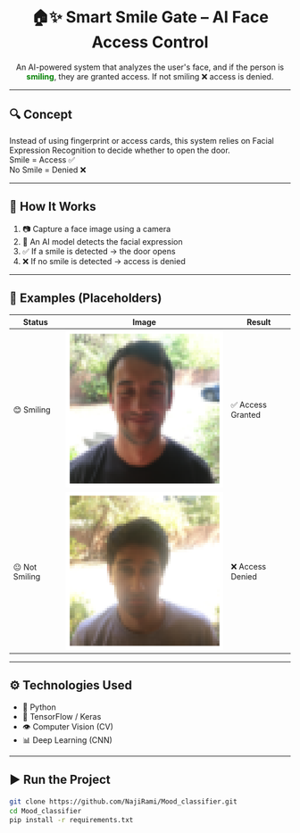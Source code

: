 <h1 align="center">🏠✨ Smart Smile Gate – AI Face Access Control</h1>

<p align="center">
An AI-powered system that analyzes the user's face, and if the person is <b style="color:green">smiling</b>, they are granted access.  
If not smiling ❌ access is denied.
</p>

---

## 🔍 Concept
Instead of using fingerprint or access cards, this system relies on Facial Expression Recognition to decide whether to open the door.  
Smile = Access ✅  
No Smile = Denied ❌

---

## 🧠 How It Works
1. 📷 Capture a face image using a camera
2. 🧠 An AI model detects the facial expression
3. ✅ If a smile is detected → the door opens
4. ❌ If no smile is detected → access is denied

---

## 📸 Examples (Placeholders)

| Status | Image | Result |
|--------|--------|--------|
| 😊 Smiling | ![smile-placeholder](images/smile.png) | ✅ Access Granted |
| 😐 Not Smiling | ![nosmile-placeholder](images/nosmile.png) | ❌ Access Denied |

---

## ⚙ Technologies Used
- 🐍 Python
- 🧠 TensorFlow / Keras
- 👁 Computer Vision (CV)
- 📊 Deep Learning (CNN)

---

## ▶ Run the Project
```bash
git clone https://github.com/NajiRami/Mood_classifier.git
cd Mood_classifier
pip install -r requirements.txt
